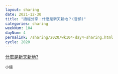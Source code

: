 ```yaml
---
layout: sharing
date: 2021-12-30
title: "讀經分享：什麼是新天新地？(音頻)"
categories: sharing
weekNum: 104
dayNum: 4
permalink: /sharing/2020/wk104-day4-sharing.html
cycle: 2020
---
```


[什麼是新天新地?](https://eccseattle.github.io/media/sharing/2020/wk104/2021-12-30-bin.m4a)

`小錢`
